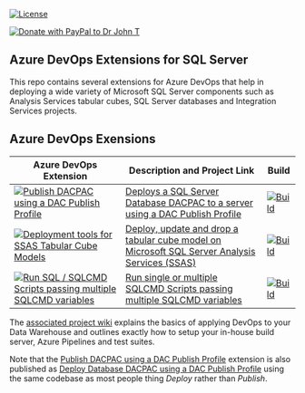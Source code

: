 [![License](https://img.shields.io/github/license/mashape/apistatus.svg)](https://github.com/DrJohnT/AzureDevOpsExtensionsForSqlServer/blob/master/LICENSE)

[![Donate with PayPal to Dr John T](https://github.com/DrJohnT/AzureDevOpsExtensionsForSqlServer/blob/master/images/donate.png)](https://paypal.me/drjohnt)

## Azure DevOps Extensions for SQL Server

This repo contains several extensions for Azure DevOps that help in deploying a wide variety of Microsoft SQL Server components such as Analysis Services tabular cubes, SQL Server databases and Integration Services projects.

## Azure DevOps Exensions

| Azure DevOps Extension | Description and Project Link | Build |
| --- | --- | --- | 
| [![Publish DACPAC using a DAC Publish Profile](https://img.shields.io/visual-studio-marketplace/v/DrJohnExtensions.PublishDacPac.svg)](https://marketplace.visualstudio.com/items?itemName=DrJohnExtensions.PublishDacPac) | [Deploys a SQL Server Database DACPAC to a server using a DAC Publish Profile](https://github.com/DrJohnT/AzureDevOpsExtensionsForSqlServer/tree/master/extensions/PublishDacPac) | [![Build](https://dev.azure.com/drjohnt/AzureDevOpsExtensionsForSqlServer/_apis/build/status/PublishDacPacTask-CI)](https://dev.azure.com/drjohnt/AzureDevOpsExtensionsForSqlServer/_build/latest?definitionId=9) |
| [![Deployment tools for SSAS Tabular Cube Models](https://img.shields.io/visual-studio-marketplace/v/DrJohnExtensions.DeployTabularModel.svg)](https://marketplace.visualstudio.com/items?itemName=DrJohnExtensions.DeployTabularModel) | [Deploy, update and drop a tabular cube model on Microsoft SQL Server Analysis Services (SSAS)](https://github.com/DrJohnT/AzureDevOpsExtensionsForSqlServer/tree/master/extensions/DeployTabularModel) | [![Build](https://dev.azure.com/drjohnt/AzureDevOpsExtensionsForSqlServer/_apis/build/status/DeployTabularModel-CI)](https://dev.azure.com/drjohnt/AzureDevOpsExtensionsForSqlServer/_build/latest?definitionId=10) |
| [![Run SQL / SQLCMD Scripts passing multiple SQLCMD variables](https://img.shields.io/visual-studio-marketplace/v/DrJohnExtensions.RunSqlCmdScripts.svg)](https://marketplace.visualstudio.com/items?itemName=DrJohnExtensions.RunSqlCmdScripts) | [Run single or multiple SQLCMD Scripts passing multiple SQLCMD variables](https://github.com/DrJohnT/AzureDevOpsExtensionsForSqlServer/tree/master/extensions/RunSqlCmdScripts) | [![Build](https://dev.azure.com/drjohnt/AzureDevOpsExtensionsForSqlServer/_apis/build/status/RunSqlCmdScripts-CI)](https://dev.azure.com/drjohnt/AzureDevOpsExtensionsForSqlServer/_build/latest?definitionId=8) |

The [associated project wiki](https://github.com/DrJohnT/AzureDevOpsExtensionsForSqlServer/wiki/Getting-Started) explains the basics of applying DevOps to your Data Warehouse and outlines exactly how to setup your in-house build server, Azure Pipelines and test suites.

Note that the [Publish DACPAC using a DAC Publish Profile](https://marketplace.visualstudio.com/items?itemName=DrJohnExtensions.PublishDacPac) extension is also published as 
[Deploy Database DACPAC using a DAC Publish Profile](https://marketplace.visualstudio.com/items?itemName=DrJohnExtensions.DeployDatabase) using the same codebase as most people thing _Deploy_ rather than _Publish_.

